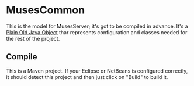 MusesCommon
===========

This is the model for MusesServer; it's got to be compiled in advance. It's a [Plain Old Java Object](http://es.wikipedia.org/wiki/Plain_Old_Java_Object) thar represents configuration and classes needed for the rest of the project.

## Compile

This is a Maven project. If your Eclipse or NetBeans is configured correctly, it should detect this project and then just click on "Build" to build it.
